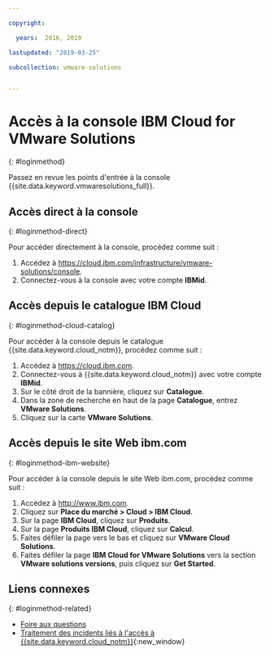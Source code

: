 ```yaml
---

copyright:

  years:  2016, 2019

lastupdated: "2019-03-25"

subcollection: vmware-solutions


---
```


# Accès à la console IBM Cloud for VMware Solutions
{: #loginmethod}

Passez en revue les points d'entrée à la console {{site.data.keyword.vmwaresolutions_full}}.

## Accès direct à la console
{: #loginmethod-direct}

Pour accéder directement à la console, procédez comme suit :
1. Accédez à
   https://cloud.ibm.com/infrastructure/vmware-solutions/console.
2. Connectez-vous à la console avec votre compte **IBMid**.

## Accès depuis le catalogue IBM Cloud
{: #loginmethod-cloud-catalog}

Pour accéder à la console depuis le catalogue {{site.data.keyword.cloud_notm}}, procédez comme suit :
1. Accédez à https://cloud.ibm.com.
2. Connectez-vous à {{site.data.keyword.cloud_notm}} avec votre compte **IBMid**.
3. Sur le côté droit de la bannière, cliquez sur **Catalogue**.
4. Dans la zone de recherche en haut de la page **Catalogue**, entrez **VMware Solutions**.
5. Cliquez sur la carte **VMware Solutions**.

## Accès depuis le site Web ibm.com
{: #loginmethod-ibm-website}

Pour accéder à la console depuis le site Web ibm.com, procédez comme suit :
1. Accédez à http://www.ibm.com.
2. Cliquez sur **Place du marché > Cloud > IBM Cloud**.
2. Sur la page **IBM Cloud**, cliquez sur **Produits**.
3. Sur la page **Produits IBM Cloud**, cliquez sur **Calcul**.
4. Faites défiler la page vers le bas et cliquez sur **VMware Cloud Solutions**.
5. Faites défiler la page **IBM Cloud for VMware Solutions** vers la section **VMware solutions versions**, puis cliquez sur **Get Started**.

## Liens connexes
{: #loginmethod-related}

* [Foire aux questions](/docs/services/vmwaresolutions/vmonic?topic=vmware-solutions-faq)
* [Traitement des incidents liés à l'accès à {{site.data.keyword.cloud_notm}}](/docs/account?topic=account-accessing){:new_window}
